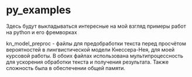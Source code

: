 # py_examples
Здесь будут выкладываться интересные на мой взгляд примеры работ на python и его фремворках

kn_model_preproc - файлы для предобработки текста перед просчётом вероятностей в лингвистической модели Кнессера-Нея, 
  для моей курсовой работы. В обоих файлах использована мультипроцессность для ускорения обработки текста
  и получения результата. Также сложность была в обеспечении общей памяти.
